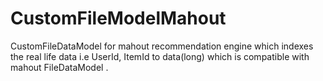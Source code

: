 # CustomFileModelMahout
CustomFileDataModel for mahout recommendation engine which indexes the real life data i.e UserId, ItemId to 
data(long) which is compatible with mahout FileDataModel .
